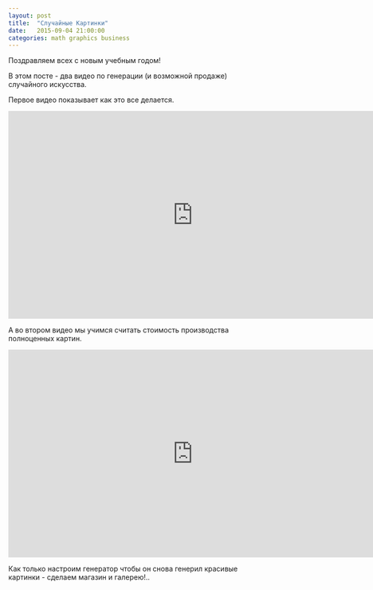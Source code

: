 ```yaml
---
layout: post
title:  "Случайные Картинки"
date:   2015-09-04 21:00:00
categories: math graphics business
---
```


Поздравляем всех с новым учебным годом!

В этом посте - два видео по генерации (и возможной продаже) случайного искусства.

Первое видео показывает как это все делается.

<iframe width="740" height="417" src="https://www.youtube.com/embed/9JMa4MlBtkw" frameborder="0" allowfullscreen></iframe>

А во втором видео мы учимся считать стоимость производства полноценных картин.

<iframe width="740" height="417" src="https://www.youtube.com/embed/c5ujBPMt0Qo" frameborder="0" allowfullscreen></iframe>

Как только настроим генератор чтобы он снова генерил красивые картинки - сделаем магазин и галерею!..
